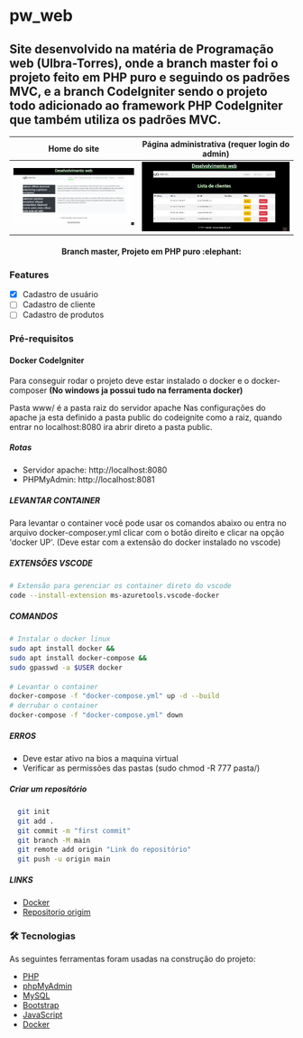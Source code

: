 # pw_web
## Site desenvolvido na matéria de Programação web (Ulbra-Torres), onde a branch master foi o projeto feito em PHP puro e seguindo os padrões MVC, e a branch CodeIgniter sendo o projeto todo adicionado ao framework PHP CodeIgniter que também utiliza os padrões MVC.

Home do site             |  Página administrativa (requer login do admin)
:-------------------------:|:-------------------------:
![Home](assets/img/Home.gif)  |  ![CRUD Admin](assets/img/Admin.gif)

<h4 align="center"> 
	Branch master, Projeto em PHP puro :elephant:
</h4>

### Features 

- [x] Cadastro de usuário
- [ ] Cadastro de cliente
- [ ] Cadastro de produtos

### Pré-requisitos

#### Docker CodeIgniter

Para conseguir rodar o projeto deve estar instalado o docker e o docker-composer
**(No windows ja possui tudo na ferramenta docker)**

Pasta www/ é a pasta raiz do servidor apache
Nas configurações do apache ja esta definido a pasta public do codeignite como a raiz, quando entrar no localhost:8080 ira abrir direto a pasta public.

##### Rotas

- Servidor apache: http://localhost:8080
- PHPMyAdmin: http://localhost:8081

##### LEVANTAR CONTAINER

Para levantar o container você pode usar os comandos abaixo ou entra no arquivo docker-composer.yml clicar com o botão direito e clicar na opção 'docker UP'.
(Deve estar com a extensão do docker instalado no vscode)

##### EXTENSÕES VSCODE

```sh
# Extensão para gerenciar os container direto do vscode
code --install-extension ms-azuretools.vscode-docker
```

##### COMANDOS

```sh
# Instalar o docker linux
sudo apt install docker &&
sudo apt install docker-compose &&
sudo gpasswd -a $USER docker

# Levantar o container
docker-compose -f "docker-compose.yml" up -d --build
# derrubar o container
docker-compose -f "docker-compose.yml" down
```

##### ERROS

- Deve estar ativo na bios a maquina virtual
- Verificar as permissões das pastas (sudo chmod -R 777 pasta/)

##### Criar um repositório

```sh
  git init
  git add .
  git commit -m "first commit"
  git branch -M main
  git remote add origin "Link do repositório"
  git push -u origin main
```

##### LINKS

- [Docker](https://www.docker.com/)
- [Repositorio origim](https://www.docker.com/)

### 🛠 Tecnologias

As seguintes ferramentas foram usadas na construção do projeto:

- [PHP](https://www.php.net/)
- [phpMyAdmin](https://www.phpmyadmin.net/)
- [MySQL](https://www.mysql.com/)
- [Bootstrap](https://getbootstrap.com/)
- [JavaScript](https://developer.mozilla.org/pt-BR/docs/Web/JavaScript)
- [Docker](https://www.docker.com/)


